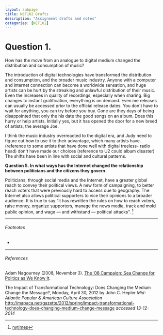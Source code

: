 ```yaml
---
layout: subpage
title: NET102 Drafts
description: "Assignment drafts and notes"
categories: [NET102]
---
```


# Question 1.
How has the move from an analogue to digital medium changed the distribution and consumption of music?

   The introduction of digital technologies have transformed the distribution and consumption, and the broader music industry. Anyone with a computer and internet connection can become a worldwide sensation, and huge artists can be hurt by the streaking and unlawful distribution of their music. Even the increases in quality of recordings, especially when sharing. 
Big changes to instant gratification, everything is on demand. Even me releases can usually be accessed prior to the official release dates. You don't have to wait for anything, you can try before you buy. Gone are they days of being disappointed that only the his date the good songs on an album.  Does this hurry or help artists. Initially yes, but it has opened the door for a new breed of artists, the average Joe. 

   I think the music industry overreacted to the digital era, and Judy need to figure out how to use it to their advantage, which many artists have. (reference to some artists that have done well with digital treeless- radio head) don't have made our choices (reference to U2 could album disaster)
The shifts have been in line with social and cultural patterns.



**Question 5.**
**In what ways has the Internet changed the relationship between politicians and the citizens they govern.**

Politicians, through social media and the Internet, have a greater global reach to convey their political views. A new form of campaigning, to better reach voters that were previously hard to access due to geography. The Internet also allows political supporters to vice their opinions to a broader audience.  It is true to say “it has rewritten the rules on how to reach voters, raise money, organize supporters, manage the news media, track and mold public opinion, and wage — and withstand — political attacks”. [^1]


---

###### Footnotes

- [^1]: [nytimes](http://www.nytimes.com/2008/11/04/us/politics/04memo.html?_r=3&)


---

###### References 

Adam Nagourney (2008, November 3). [The ’08 Campaign: Sea Change for Politics as We Know It](http://www.nytimes.com/2008/11/04/us/politics/04memo.html?_r=3&).

The Impact of Transformational Technology: Does Changing the Medium Change the Message?, Monday, April 30, 2012
by John C. Hepler *Mid-Atlantic Popular &
 American Culture Association* http://mapaca.net/gazette/2012/spring/impact-transformational-technology-does-changing-medium-change-message *accessed 13-12-2014*
